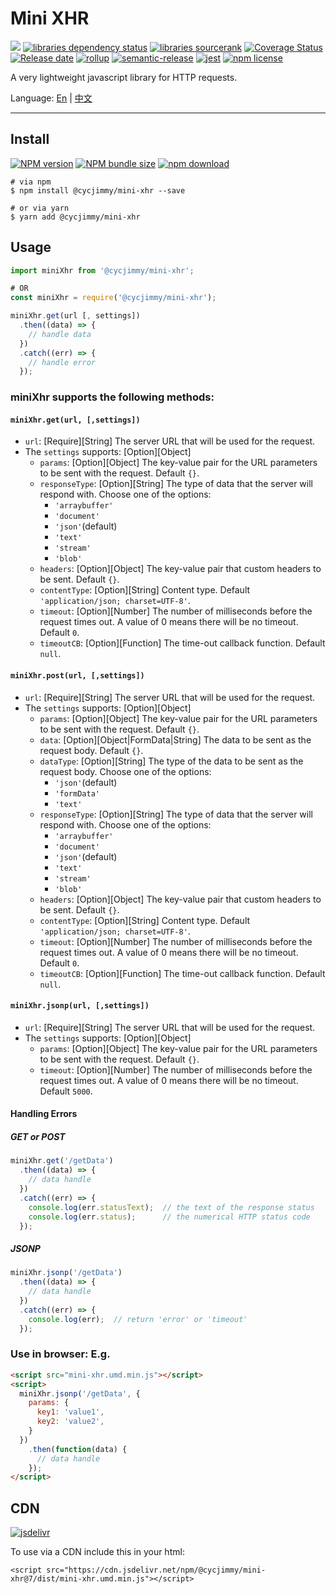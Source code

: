 # Mini XHR
![][workflows-badge-image]
[![libraries dependency status][libraries-status-image]][libraries-status-url]
[![libraries sourcerank][libraries-sourcerank-image]][libraries-sourcerank-url]
[![Coverage Status][coverage-image]][coverage-url]
[![Release date][release-date-image]][release-url]
[![rollup][rollup-image]][rollup-url]
[![semantic-release][semantic-image]][semantic-url]
[![jest][jest-image]][jest-url]
[![npm license][license-image]][download-url]

A very lightweight javascript library for HTTP requests.

Language: [En][Readme-url-En] | [中文][Readme-url-ZhCN]
***

## Install
[![NPM version][npm-image]][npm-url]
[![NPM bundle size][npm-bundle-size-image]][npm-url]
[![npm download][download-image]][download-url]

```shell
# via npm
$ npm install @cycjimmy/mini-xhr --save

# or via yarn
$ yarn add @cycjimmy/mini-xhr
```

## Usage
```javascript
import miniXhr from '@cycjimmy/mini-xhr';

# OR
const miniXhr = require('@cycjimmy/mini-xhr');

miniXhr.get(url [, settings])
  .then((data) => {
    // handle data
  })
  .catch((err) => {
    // handle error
  });
```

### miniXhr supports the following methods:
#### `miniXhr.get(url, [,settings])`
* `url`: [Require][String] The server URL that will be used for the request.
* The `settings` supports: [Option][Object]
  * `params`: [Option][Object] The key-value pair for the URL parameters to be sent with the request. Default `{}`.
  * `responseType`: [Option][String] The type of data that the server will respond with. Choose one of the options:
    * `'arraybuffer'`
    * `'document'`
    * `'json'`(default)
    * `'text'`
    * `'stream'`
    * `'blob'`
  * `headers`: [Option][Object] The key-value pair that custom headers to be sent. Default `{}`.
  * `contentType`: [Option][String] Content type. Default `'application/json; charset=UTF-8'`.
  * `timeout`: [Option][Number] The number of milliseconds before the request times out. A value of 0 means there will be no timeout. Default `0`.
  * `timeoutCB`: [Option][Function] The time-out callback function. Default `null`.
  
#### `miniXhr.post(url, [,settings])`
* `url`: [Require][String] The server URL that will be used for the request.
* The `settings` supports: [Option][Object]
  * `params`: [Option][Object] The key-value pair for the URL parameters to be sent with the request. Default `{}`.
  * `data`: [Option][Object|FormData|String] The data to be sent as the request body. Default `{}`.
  * `dataType`: [Option][String] The type of the data to be sent as the request body. Choose one of the options:
    * `'json'`(default)
    * `'formData'`
    * `'text'`
  * `responseType`: [Option][String] The type of data that the server will respond with. Choose one of the options:
    * `'arraybuffer'`
    * `'document'`
    * `'json'`(default)
    * `'text'`
    * `'stream'`
    * `'blob'`
  * `headers`: [Option][Object] The key-value pair that custom headers to be sent. Default `{}`.
  * `contentType`: [Option][String] Content type. Default `'application/json; charset=UTF-8'`.
  * `timeout`: [Option][Number] The number of milliseconds before the request times out. A value of 0 means there will be no timeout. Default `0`.
  * `timeoutCB`: [Option][Function] The time-out callback function. Default `null`.

#### `miniXhr.jsonp(url, [,settings])`
* `url`: [Require][String] The server URL that will be used for the request.
* The `settings` supports: [Option][Object]
  * `params`: [Option][Object] The key-value pair for the URL parameters to be sent with the request. Default `{}`.
  * `timeout`: [Option][Number] The number of milliseconds before the request times out. A value of 0 means there will be no timeout. Default `5000`.

#### Handling Errors
##### GET or POST
```javascript
miniXhr.get('/getData')
  .then((data) => {
    // data handle
  })
  .catch((err) => {
    console.log(err.statusText);  // the text of the response status
    console.log(err.status);      // the numerical HTTP status code
  });
```

##### JSONP
```javascript
miniXhr.jsonp('/getData')
  .then((data) => {
    // data handle
  })
  .catch((err) => {
    console.log(err);  // return 'error' or 'timeout'
  });
```

### Use in browser: E.g.
```html
<script src="mini-xhr.umd.min.js"></script>
<script>
  miniXhr.jsonp('/getData', {
    params: {
      key1: 'value1',
      key2: 'value2',
    }
  })
    .then(function(data) {
      // data handle
    });
</script>
```

## CDN
[![jsdelivr][jsdelivr-image]][jsdelivr-url]

To use via a CDN include this in your html:
```text
<script src="https://cdn.jsdelivr.net/npm/@cycjimmy/mini-xhr@7/dist/mini-xhr.umd.min.js"></script>
```

<!-- Links: -->
[npm-image]: https://img.shields.io/npm/v/@cycjimmy/mini-xhr
[npm-url]: https://npmjs.org/package/@cycjimmy/mini-xhr
[npm-bundle-size-image]: https://img.shields.io/bundlephobia/min/@cycjimmy/mini-xhr

[download-image]: https://img.shields.io/npm/dt/@cycjimmy/mini-xhr
[download-url]: https://npmjs.org/package/@cycjimmy/mini-xhr

[jsdelivr-image]: https://img.shields.io/jsdelivr/npm/hy/@cycjimmy/mini-xhr
[jsdelivr-url]: https://www.jsdelivr.com/package/npm/@cycjimmy/mini-xhr

[workflows-badge-image]: https://github.com/cycjimmy/mini-xhr/workflows/Test%20CI/badge.svg

[libraries-status-image]: https://img.shields.io/librariesio/release/npm/@cycjimmy/mini-xhr
[libraries-sourcerank-image]: https://img.shields.io/librariesio/sourcerank/npm/@cycjimmy/mini-xhr
[libraries-status-url]: https://libraries.io/github/cycjimmy/mini-xhr
[libraries-sourcerank-url]: https://libraries.io/npm/@cycjimmy%2Fmini-xhr

[coverage-image]: https://img.shields.io/coveralls/github/cycjimmy/mini-xhr
[coverage-url]: https://coveralls.io/github/cycjimmy/mini-xhr

[release-date-image]: https://img.shields.io/github/release-date/cycjimmy/mini-xhr
[release-url]: https://github.com/cycjimmy/mini-xhr/releases

[rollup-image]: https://img.shields.io/github/package-json/dependency-version/cycjimmy/mini-xhr/dev/rollup
[rollup-url]: https://github.com/rollup/rollup

[semantic-image]: https://img.shields.io/badge/%20%20%F0%9F%93%A6%F0%9F%9A%80-semantic--release-e10079.svg
[semantic-url]: https://github.com/semantic-release/semantic-release

[jest-image]: https://img.shields.io/badge/tested_with-jest-99424f.svg
[jest-url]: https://github.com/facebook/jest

[license-image]: https://img.shields.io/npm/l/@cycjimmy/mini-xhr

[Readme-url-En]: ./README.md
[Readme-url-ZhCN]: ./README_zhCN.md
